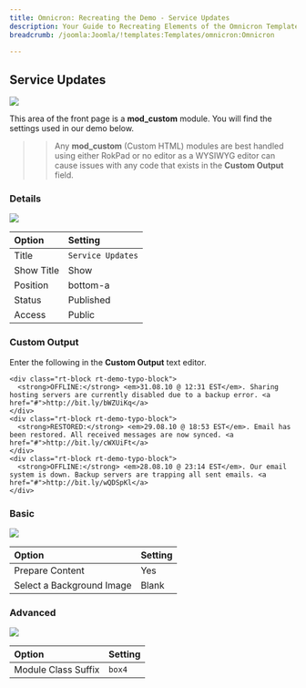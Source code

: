 ```yaml
---
title: Omnicron: Recreating the Demo - Service Updates
description: Your Guide to Recreating Elements of the Omnicron Template for Joomla
breadcrumb: /joomla:Joomla/!templates:Templates/omnicron:Omnicron

---
```


Service Updates
-----

![][demo]

This area of the front page is a **mod_custom** module. You will find the settings used in our demo below.

>> Any **mod_custom** (Custom HTML) modules are best handled using either RokPad or no editor as a WYSIWYG editor can cause issues with any code that exists in the **Custom Output** field.

### Details

![][demo2]

| Option     | Setting            |
| :--------- | :----------------- |
| Title      | `Service Updates`  |
| Show Title | Show               |
| Position   | bottom-a           |
| Status     | Published          |
| Access     | Public             |

### Custom Output

Enter the following in the **Custom Output** text editor.

~~~
<div class="rt-block rt-demo-typo-block">
  <strong>OFFLINE:</strong> <em>31.08.10 @ 12:31 EST</em>. Sharing hosting servers are currently disabled due to a backup error. <a href="#">http://bit.ly/bWZUiKq</a>
</div>
<div class="rt-block rt-demo-typo-block">
  <strong>RESTORED:</strong> <em>29.08.10 @ 18:53 EST</em>. Email has been restored. All received messages are now synced. <a href="#">http://bit.ly/cWXUiFt</a>
</div>
<div class="rt-block rt-demo-typo-block">
  <strong>OFFLINE:</strong> <em>28.08.10 @ 23:14 EST</em>. Our email system is down. Backup servers are trapping all sent emails. <a href="#">http://bit.ly/wQDSpKl</a>
</div>
~~~

### Basic

![][demo3]

| Option                    | Setting |
| :------------------------ | :------ |
| Prepare Content           | Yes     |
| Select a Background Image | Blank   |

### Advanced

![][demo4]

| Option              | Setting        |
| :------------------ | :------------- |
| Module Class Suffix | `box4`         |

[demo]: assets/demo_3.jpeg
[demo2]: assets/demo_3a.jpeg
[demo3]: assets/demo_3b.jpeg
[demo4]: assets/demo_3c.jpeg
